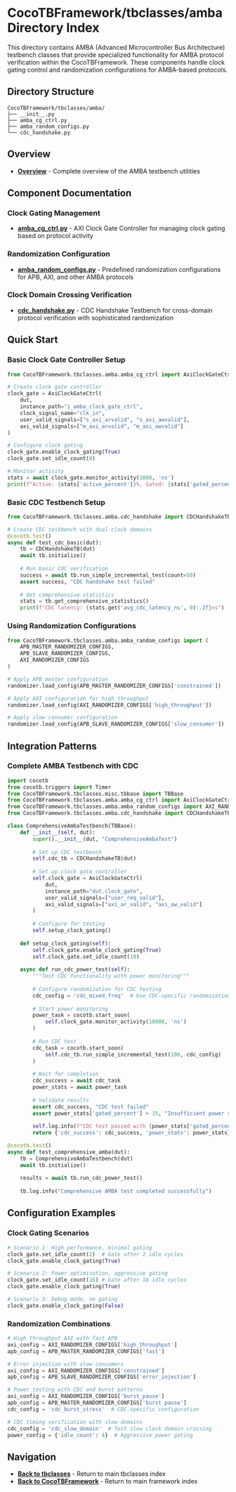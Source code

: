 # CocoTBFramework/tbclasses/amba Directory Index

This directory contains AMBA (Advanced Microcontroller Bus Architecture) testbench classes that provide specialized functionality for AMBA protocol verification within the CocoTBFramework. These components handle clock gating control and randomization configurations for AMBA-based protocols.

## Directory Structure

```
CocoTBFramework/tbclasses/amba/
├── __init__.py
├── amba_cg_ctrl.py
├── amba_random_configs.py
└── cdc_handshake.py
```

## Overview
- [**Overview**](overview.md) - Complete overview of the AMBA testbench utilities

## Component Documentation

### Clock Gating Management
- [**amba_cg_ctrl.py**](amba_cg_ctrl.md) - AXI Clock Gate Controller for managing clock gating based on protocol activity

### Randomization Configuration
- [**amba_random_configs.py**](amba_random_configs.md) - Predefined randomization configurations for APB, AXI, and other AMBA protocols

### Clock Domain Crossing Verification
- [**cdc_handshake.py**](cdc_handshake.md) - CDC Handshake Testbench for cross-domain protocol verification with sophisticated randomization

## Quick Start

### Basic Clock Gate Controller Setup
```python
from CocoTBFramework.tbclasses.amba.amba_cg_ctrl import AxiClockGateCtrl

# Create clock gate controller
clock_gate = AxiClockGateCtrl(
    dut,
    instance_path="i_amba_clock_gate_ctrl",
    clock_signal_name="clk_in",
    user_valid_signals=["s_axi_arvalid", "s_axi_awvalid"],
    axi_valid_signals=["m_axi_arvalid", "m_axi_awvalid"]
)

# Configure clock gating
clock_gate.enable_clock_gating(True)
clock_gate.set_idle_count(8)

# Monitor activity
stats = await clock_gate.monitor_activity(1000, 'ns')
print(f"Active: {stats['active_percent']}%, Gated: {stats['gated_percent']}%")
```

### Basic CDC Testbench Setup
```python
from CocoTBFramework.tbclasses.amba.cdc_handshake import CDCHandshakeTB

# Create CDC testbench with dual clock domains
@cocotb.test()
async def test_cdc_basic(dut):
    tb = CDCHandshakeTB(dut)
    await tb.initialize()
    
    # Run basic CDC verification
    success = await tb.run_simple_incremental_test(count=50)
    assert success, "CDC handshake test failed"
    
    # Get comprehensive statistics
    stats = tb.get_comprehensive_statistics()
    print(f"CDC latency: {stats.get('avg_cdc_latency_ns', 0):.2f}ns")
```

### Using Randomization Configurations
```python
from CocoTBFramework.tbclasses.amba.amba_random_configs import (
    APB_MASTER_RANDOMIZER_CONFIGS,
    APB_SLAVE_RANDOMIZER_CONFIGS,
    AXI_RANDOMIZER_CONFIGS
)

# Apply APB master configuration
randomizer.load_config(APB_MASTER_RANDOMIZER_CONFIGS['constrained'])

# Apply AXI configuration for high throughput
randomizer.load_config(AXI_RANDOMIZER_CONFIGS['high_throughput'])

# Apply slow consumer configuration
randomizer.load_config(APB_SLAVE_RANDOMIZER_CONFIGS['slow_consumer'])
```

## Integration Patterns

### Complete AMBA Testbench with CDC
```python
import cocotb
from cocotb.triggers import Timer
from CocoTBFramework.tbclasses.misc.tbbase import TBBase
from CocoTBFramework.tbclasses.amba.amba_cg_ctrl import AxiClockGateCtrl
from CocoTBFramework.tbclasses.amba.amba_random_configs import AXI_RANDOMIZER_CONFIGS
from CocoTBFramework.tbclasses.amba.cdc_handshake import CDCHandshakeTB

class ComprehensiveAmbaTestbench(TBBase):
    def __init__(self, dut):
        super().__init__(dut, "ComprehensiveAmbaTest")
        
        # Set up CDC testbench
        self.cdc_tb = CDCHandshakeTB(dut)
        
        # Set up clock gate controller
        self.clock_gate = AxiClockGateCtrl(
            dut,
            instance_path="dut.clock_gate",
            user_valid_signals=["user_req_valid"],
            axi_valid_signals=["axi_ar_valid", "axi_aw_valid"]
        )
        
        # Configure for testing
        self.setup_clock_gating()
    
    def setup_clock_gating(self):
        self.clock_gate.enable_clock_gating(True)
        self.clock_gate.set_idle_count(10)
    
    async def run_cdc_power_test(self):
        """Test CDC functionality with power monitoring"""
        
        # Configure randomization for CDC testing
        cdc_config = 'cdc_mixed_freq'  # Use CDC-specific randomization
        
        # Start power monitoring
        power_task = cocotb.start_soon(
            self.clock_gate.monitor_activity(10000, 'ns')
        )
        
        # Run CDC test
        cdc_task = cocotb.start_soon(
            self.cdc_tb.run_simple_incremental_test(100, cdc_config)
        )
        
        # Wait for completion
        cdc_success = await cdc_task
        power_stats = await power_task
        
        # Validate results
        assert cdc_success, "CDC test failed"
        assert power_stats['gated_percent'] > 15, "Insufficient power savings"
        
        self.log.info(f"CDC test passed with {power_stats['gated_percent']:.1f}% power savings")
        return {'cdc_success': cdc_success, 'power_stats': power_stats}

@cocotb.test()
async def test_comprehensive_amba(dut):
    tb = ComprehensiveAmbaTestbench(dut)
    await tb.initialize()
    
    results = await tb.run_cdc_power_test()
    
    tb.log.info("Comprehensive AMBA test completed successfully")
```

## Configuration Examples

### Clock Gating Scenarios
```python
# Scenario 1: High performance, minimal gating
clock_gate.set_idle_count(2)  # Gate after 2 idle cycles
clock_gate.enable_clock_gating(True)

# Scenario 2: Power optimization, aggressive gating  
clock_gate.set_idle_count(16) # Gate after 16 idle cycles
clock_gate.enable_clock_gating(True)

# Scenario 3: Debug mode, no gating
clock_gate.enable_clock_gating(False)
```

### Randomization Combinations
```python
# High throughput AXI with fast APB
axi_config = AXI_RANDOMIZER_CONFIGS['high_throughput']
apb_config = APB_MASTER_RANDOMIZER_CONFIGS['fast']

# Error injection with slow consumers
axi_config = AXI_RANDOMIZER_CONFIGS['constrained'] 
apb_config = APB_SLAVE_RANDOMIZER_CONFIGS['error_injection']

# Power testing with CDC and burst patterns
axi_config = AXI_RANDOMIZER_CONFIGS['burst_pause']
apb_config = APB_MASTER_RANDOMIZER_CONFIGS['burst_pause']
cdc_config = 'cdc_burst_stress'  # CDC-specific configuration

# CDC timing verification with slow domains
cdc_config = 'cdc_slow_domain'  # Test slow clock domain crossing
power_config = {'idle_count': 4}  # Aggressive power gating
```

## Navigation
- [**Back to tbclasses**](../index.md) - Return to main tbclasses index
- [**Back to CocoTBFramework**](../../index.md) - Return to main framework index
